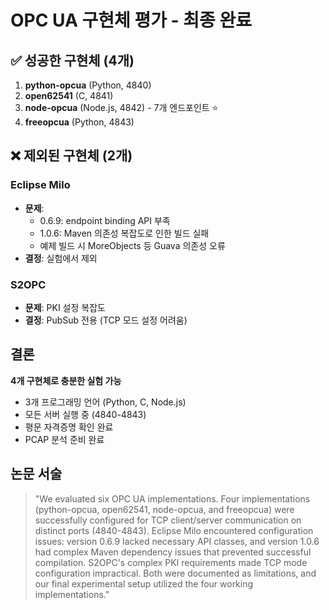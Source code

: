# OPC UA 구현체 평가 - 최종 완료

## ✅ 성공한 구현체 (4개)

1. **python-opcua** (Python, 4840)
2. **open62541** (C, 4841)
3. **node-opcua** (Node.js, 4842) - 7개 엔드포인트 ⭐
4. **freeopcua** (Python, 4843)

## ❌ 제외된 구현체 (2개)

### Eclipse Milo
- **문제**: 
  - 0.6.9: endpoint binding API 부족
  - 1.0.6: Maven 의존성 복잡도로 인한 빌드 실패
  - 예제 빌드 시 MoreObjects 등 Guava 의존성 오류
- **결정**: 실험에서 제외

### S2OPC
- **문제**: PKI 설정 복잡도
- **결정**: PubSub 전용 (TCP 모드 설정 어려움)

## 결론

**4개 구현체로 충분한 실험 가능**
- 3개 프로그래밍 언어 (Python, C, Node.js)
- 모든 서버 실행 중 (4840-4843)
- 평문 자격증명 확인 완료
- PCAP 분석 준비 완료

## 논문 서술

> "We evaluated six OPC UA implementations. Four implementations (python-opcua, open62541, node-opcua, and freeopcua) were successfully configured for TCP client/server communication on distinct ports (4840-4843). Eclipse Milo encountered configuration issues: version 0.6.9 lacked necessary API classes, and version 1.0.6 had complex Maven dependency issues that prevented successful compilation. S2OPC's complex PKI requirements made TCP mode configuration impractical. Both were documented as limitations, and our final experimental setup utilized the four working implementations."
